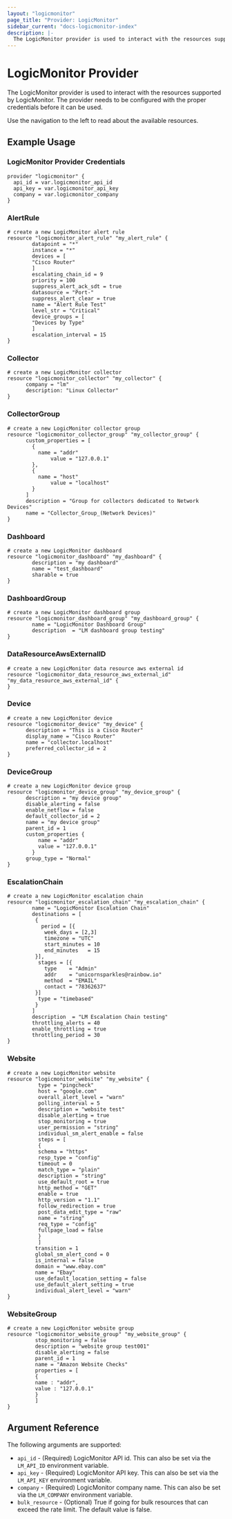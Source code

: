 ```yaml
---
layout: "logicmonitor"
page_title: "Provider: LogicMonitor"
sidebar_current: "docs-logicmonitor-index"
description: |-
  The LogicMonitor provider is used to interact with the resources supported by LogicMonitor. The provider needs to be configured with the proper credentials before it can be used.
---
```


# LogicMonitor Provider

The LogicMonitor provider is used to interact with the resources supported by LogicMonitor. The provider needs to be configured with the proper credentials before it can be used.

Use the navigation to the left to read about the available resources.


## Example Usage

### LogicMonitor Provider Credentials

```hcl
provider "logicmonitor" {
  api_id = var.logicmonitor_api_id
  api_key = var.logicmonitor_api_key
  company = var.logicmonitor_company
}
```

### AlertRule

```hcl
# create a new LogicMonitor alert rule
resource "logicmonitor_alert_rule" "my_alert_rule" {
        datapoint = "*"
        instance = "*"
        devices = [
        "Cisco Router"
        ]
        escalating_chain_id = 9
        priority = 100
        suppress_alert_ack_sdt = true
        datasource = "Port-"
        suppress_alert_clear = true
        name = "Alert Rule Test"
        level_str = "Critical"
        device_groups = [
        "Devices by Type"
        ]
        escalation_interval = 15
}
```

### Collector

```hcl
# create a new LogicMonitor collector
resource "logicmonitor_collector" "my_collector" {
      company = "lm"
      description: "Linux Collector"
}
```

### CollectorGroup

```hcl
# create a new LogicMonitor collector group
resource "logicmonitor_collector_group" "my_collector_group" {
      custom_properties = [
        {
          name = "addr"
              value = "127.0.0.1"
        },
        {
          name = "host"
              value = "localhost"
        }
      ]
      description = "Group for collectors dedicated to Network Devices"
      name = "Collector_Group_(Network Devices)"
}
```

### Dashboard

```hcl
# create a new LogicMonitor dashboard
resource "logicmonitor_dashboard" "my_dashboard" {
      	description = "my dashboard"
        name = "test_dashboard"
        sharable = true
}
```

### DashboardGroup

```hcl
# create a new LogicMonitor dashboard group
resource "logicmonitor_dashboard_group" "my_dashboard_group" {
        name = "LogicMonitor Dashboard Group"
        description  = "LM dashboard group testing"
}
```

### DataResourceAwsExternalID

```hcl
# create a new LogicMonitor data resource aws external id
resource "logicmonitor_data_resource_aws_external_id" "my_data_resource_aws_external_id" {
}
```

### Device

```hcl
# create a new LogicMonitor device
resource "logicmonitor_device" "my_device" {
      description = "This is a Cisco Router"
      display_name = "Cisco Router"
      name = "collector.localhost"
      preferred_collector_id = 2
}
```

### DeviceGroup

```hcl
# create a new LogicMonitor device group
resource "logicmonitor_device_group" "my_device_group" {
      description = "my device group"
      disable_alerting = false
      enable_netflow = false
      default_collector_id = 2
      name = "my device group"
      parent_id = 1
      custom_properties { 
          name = "addr"      
          value = "127.0.0.1" 
        }
      group_type = "Normal"
}
```

### EscalationChain

```hcl
# create a new LogicMonitor escalation chain
resource "logicmonitor_escalation_chain" "my_escalation_chain" {
        name = "LogicMonitor Escalation Chain"
        destinations = [
         {
           period = [{
            week_days = [2,3]
            timezone = "UTC"
            start_minutes = 10
            end_minutes   = 15
         }],
          stages = [{
            type    = "Admin"
            addr    = "unicornsparkles@rainbow.io"
            method  = "EMAIL"
            contact = "78362637"
         }]
          type = "timebased"
         }
        ]
        description  = "LM Escalation Chain testing"
        throttling_alerts = 40
        enable_throttling = true
        throttling_period = 30
}
```

### Website

```hcl
# create a new LogicMonitor website
resource "logicmonitor_website" "my_website" {
          type = "pingcheck"
          host = "google.com"
          overall_alert_level = "warn"
          polling_interval = 5
          description = "website test"
          disable_alerting = true
          stop_monitoring = true
          user_permission = "string"
          individual_sm_alert_enable = false
          steps = [
          {
          schema = "https"
          resp_type = "config"
          timeout = 0
          match_type = "plain"
          description = "string"
          use_default_root = true
          http_method = "GET"
          enable = true
          http_version = "1.1"
          follow_redirection = true
          post_data_edit_type = "raw"
          name = "string"
          req_type = "config"
          fullpage_load = false
          }
          ]
         transition = 1
         global_sm_alert_cond = 0
         is_internal = false
         domain = "www.ebay.com"
         name = "Ebay"
         use_default_location_setting = false
         use_default_alert_setting = true
         individual_alert_level = "warn"
}
```

### WebsiteGroup

```hcl
# create a new LogicMonitor website group
resource "logicmonitor_website_group" "my_website_group" {   
         stop_monitoring = false
         description = "website group test001"
         disable_alerting = false
         parent_id = 1
         name = "Amazon Website Checks"
         properties = [
         {
         name : "addr",
         value : "127.0.0.1"
         }  
         ]
}
```


## Argument Reference

The following arguments are supported:
* `api_id` - (Required) LogicMonitor API id. This can also be set via the `LM_API_ID` environment variable.
* `api_key` - (Required) LogicMonitor API key. This can also be set via the `LM_API_KEY` environment variable.
* `company` - (Required) LogicMonitor company name. This can also be set via the `LM_COMPANY` environment variable.
* `bulk_resource` - (Optional) True if going for bulk resources that can exceed the rate limit. The default value is false.